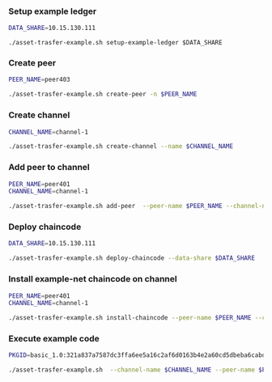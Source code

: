 ### Setup example ledger
```bash
DATA_SHARE=10.15.130.111
```

```
./asset-trasfer-example.sh setup-example-ledger $DATA_SHARE
```


### Create peer

```bash
PEER_NAME=peer403
```

```bash
./asset-trasfer-example.sh create-peer -n $PEER_NAME
```

### Create channel
```bash
CHANNEL_NAME=channel-1
```

```bash
./asset-trasfer-example.sh create-channel --name $CHANNEL_NAME 
```

### Add peer to channel
```bash
PEER_NAME=peer401
CHANNEL_NAME=channel-1
```

```bash
./asset-trasfer-example.sh add-peer  --peer-name $PEER_NAME --channel-name $CHANNEL_NAME
```

### Deploy chaincode
```bash
DATA_SHARE=10.15.130.111
```
```bash
./asset-trasfer-example.sh deploy-chaincode --data-share $DATA_SHARE
```

### Install example-net chaincode on channel
```bash
PEER_NAME=peer401
CHANNEL_NAME=channel-1
```

```bash
./asset-trasfer-example.sh install-chaincode --peer-name $PEER_NAME --channel-name $CHANNEL_NAME --data-share $DATA_SHARE
```
### Execute example code
```bash
PKGID=basic_1.0:321a837a7587dc3ffa6ee5a16c2af6d0163b4e2a60cd5dbeba6cabde797c5467

```

```bash
./asset-trasfer-example.sh  --channel-name $CHANNEL_NAME --peer-name $PEER_NAME --package-id $PKGID
```
